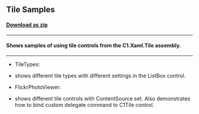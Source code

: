## Tile Samples
#### [Download as zip](https://downgit.github.io/#/home?url=https://github.com/GrapeCity/ComponentOne-WPF-Samples/tree/master/NET_4.5.2/C1.WPF.Tile/CS/TileSamples)
____
#### Shows samples of using tile controls from the C1.Xaml.Tile assembly.
____

* TileTypes:
* shows different tile types with different settings in the ListBox control.


* FlickrPhotoViewer:
* shows different tile controls with ContentSource set. Also demonstrates how to bind custom delegate command to C1Tile control.
